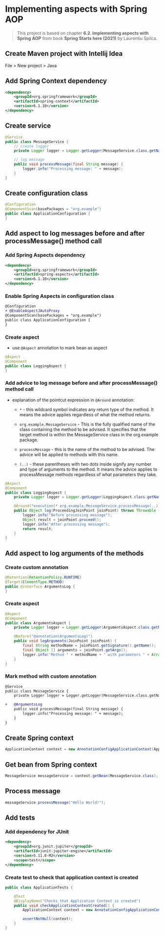 # Implementing aspects with Spring AOP

> This project is based on chapter **6.2. Implementing aspects with Spring AOP** from book **Spring Starts here (2021)** by Laurentiu Spilca.

## Create Maven project with Intellij Idea

File > New project > Java

## Add Spring Context dependency

```xml
<dependency>
    <groupId>org.springframework</groupId>
    <artifactId>spring-context</artifactId>
    <version>6.1.10</version>
</dependency>
```

## Create service

```java
@Service
public class MessageService {
    // create logger
    private Logger logger = Logger.getLogger(MessageService.class.getName());

    // log message
    public void processMessage(final String message) {
        logger.info("Processing message: " + message);
    }
}
```

## Create configuration class

```java
@Configuration
@ComponentScan(basePackages = "org.example")
public class ApplicationConfiguration {
}
```

## Add aspect to log messages before and after processMessage() method call

### Add Spring Aspects dependency

```xml
<dependency>
    <groupId>org.springframework</groupId>
    <artifactId>spring-aspects</artifactId>
    <version>6.1.10</version>
</dependency>
```

### Enable Spring Aspects in configuration class

```diff
@Configuration
+ @EnableAspectJAutoProxy
@ComponentScan(basePackages = "org.example")
public class ApplicationConfiguration {
}
```

### Create aspect

- use `@Aspect` annotation to mark bean as aspect

```java
@Aspect
@Component
public class LoggingAspect {
}
```

### Add advice to log message before and after processMessage() method call

- explanation of the pointcut expression in `@Around` annotation:

  - `*` - this wildcard symbol indicates any return type of the method. It means the advice applies regardless of what the method returns.  

  - `org.example.MessageService` - This is the fully qualified name of the class containing the method to be advised. It specifies that the target method is within the MessageService class in the org.example package.  

  - `processMessage` - this is the name of the method to be advised. The advice will be applied to methods with this name.  

  - `(..)` - these parentheses with two dots inside signify any number and type of arguments to the method. It means the advice applies to processMessage methods regardless of what parameters they take.

```java
@Aspect
@Component
public class LoggingAspect {
    private Logger logger = Logger.getLogger(LoggingAspect.class.getName());

    @Around("execution(* org.example.MessageService.processMessage(..))")
    public Object log(ProceedingJoinPoint joinPoint) throws Throwable {
        logger.info("Before processing message");
        Object result = joinPoint.proceed();
        logger.info("After processing message");
        return result;
    }
}
```

## Add aspect to log arguments of the methods

### Create custom annotation

```java
@Retention(RetentionPolicy.RUNTIME)
@Target(ElementType.METHOD)
public @interface ArgumentsLog {
}
```

### Create aspect

```java
@Aspect
@Component
public class ArgumentsAspect {
    private Logger logger = Logger.getLogger(ArgumentsAspect.class.getName());

    @Before("@annotation(ArgumentsLog)")
    public void logArguments(JoinPoint joinPoint) {
        final String methodName = joinPoint.getSignature().getName();
        final Object [] arguments = joinPoint.getArgs();
        logger.info("Method " + methodName + " with parameters " + Arrays.asList(arguments) + " will execute");
    }
}
```

### Mark method with custom annotation

```diff
@Service
public class MessageService {
    private Logger logger = Logger.getLogger(MessageService.class.getName());

+   @ArgumentsLog
    public void processMessage(final String message) {
        logger.info("Processing message: " + message);
    }
}
```

## Create Spring context

```java
ApplicationContext context = new AnnotationConfigApplicationContext(ApplicationConfiguration.class);
```

## Get bean from Spring context

```java
MessageService messageService = context.getBean(MessageService.class);
```

## Process message

```java
messageService.processMessage("Hello World!");
```

## Add tests

### Add dependency for JUnit

```xml
<dependency>
    <groupId>org.junit.jupiter</groupId>
    <artifactId>junit-jupiter-engine</artifactId>
    <version>5.11.0-M2</version>
    <scope>test</scope>
</dependency>
```

### Create test to check that application context is created

```java
public class ApplicationTests {

    @Test
    @DisplayName("Checks that Application Context is created")
    public void checkApplicationContextCreated() {
        ApplicationContext context = new AnnotationConfigApplicationContext();

        assertNotNull(context);
    }
}
```
